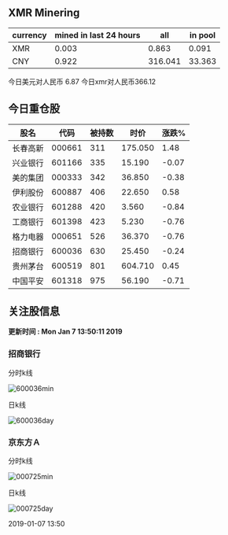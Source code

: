 ## XMR Minering

|currency|mined in last 24 hours|all|in pool|
|---|---|---|---|
|XMR|0.003|0.863|0.091|
|CNY|0.922|316.041|33.363|

今日美元对人民币 6.87	今日xmr对人民币366.12


## 今日重仓股 

|股名|代码|被持数|时价|涨跌%|
|---|---|---|---|---|
|长春高新|000661|311|175.050|1.48|
|兴业银行|601166|335|15.190|-0.07|
|美的集团|000333|342|36.850|-0.38|
|伊利股份|600887|406|22.650|0.58|
|农业银行|601288|420|3.560|-0.84|
|工商银行|601398|423|5.230|-0.76|
|格力电器|000651|526|36.370|-0.76|
|招商银行|600036|630|25.450|-0.24|
|贵州茅台|600519|801|604.710|0.45|
|中国平安|601318|975|56.190|-0.71|

## 关注股信息
**更新时间 : Mon Jan  7 13:50:11 2019**
### 招商银行 
分时k线

![600036min](http://image.sinajs.cn/newchart/min/n/sh600036.gif)

日k线

![600036day](http://image.sinajs.cn/newchart/daily/n/sh600036.gif)

### 京东方Ａ 
分时k线

![000725min](http://image.sinajs.cn/newchart/min/n/sz000725.gif)

日k线

![000725day](http://image.sinajs.cn/newchart/daily/n/sz000725.gif)

2019-01-07 13:50